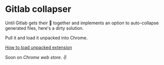 # Gitlab collapser
Until Gitlab gets their 💩 together and implements an option to auto-collapse generated files, here's a dirty solution.

Pull it and load it unpacked into Chrome.

[How to load unpacked extension](https://developer.chrome.com/extensions/getstarted#manifest)

Soon on *Chrome web store*. ✌️
